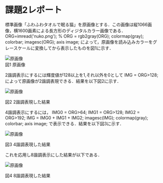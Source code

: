 # 課題2レポート

標準画像「ふわふわタオルで眠る猫」を原画像とする．この画像は縦1066画像，横1600画素による長方形のディジタルカラー画像である．
ORG=imread('nuko.png'); % 
ORG = rgb2gray(ORG); colormap(gray); colorbar; 
imagesc(ORG); axis image; 
によって，原画像を読み込みカラーをグレースケールに変換してから表示したものを図1に示す．

![原画像](https://github.com/yuukomo/image-processing-classroom_report/blob/master/%E7%B5%90%E6%9E%9C/%E8%AA%B2%E9%A1%8C2/%E5%8E%9F%E7%94%BB%E5%83%8F%E3%81%AE%E3%82%B0%E3%83%AC%E3%83%BC%E3%82%B9%E3%82%B1%E3%83%BC%E3%83%AB.PNG)  
図1 原画像

2諧調表示にするには輝度値が128以上を1,それ以外を0として
IMG = ORG>128;
によって原画像が2諧調表現できる．結果を以下図2に示す．  

![原画像](https://github.com/yuukomo/image-processing-classroom_report/blob/master/%E7%B5%90%E6%9E%9C/%E8%AA%B2%E9%A1%8C2/2%E8%AB%A7%E8%AA%BF.PNG)  

図2 2諧調表現した結果

4諧調表示にするには，
IMG0 = ORG>64;
IMG1 = ORG>128; 
IMG2 = ORG>192; 
IMG = IMG0 + IMG1 + IMG2;
imagesc(IMG); colormap(gray); colorbar;  axis image;
で表示できる．結果を以下図3に示す．  

![原画像](https://github.com/yuukomo/image-processing-classroom_report/blob/master/%E7%B5%90%E6%9E%9C/%E8%AA%B2%E9%A1%8C2/4%E8%AB%A7%E8%AA%BF.PNG)  

図3 4諧調表現した結果

これを応用し8諧調表示にした結果が以下である．  

![原画像](https://github.com/yuukomo/image-processing-classroom_report/blob/master/%E7%B5%90%E6%9E%9C/%E8%AA%B2%E9%A1%8C2/8.PNG)  

図4 8諧調表現した結果
